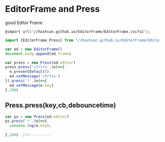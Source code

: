 # EditorFrame and Press
good Editor Frame

```
@import url('//hashsan.github.io/EditorFrame/EditorFrame.css?v2');
```

```js
import {EditorFrame,Press} from "//hashsan.github.io/EditorFrame/EditorFrame.js";

var ed = new EditorFrame()
document.body.append(ed.frame)

var press = new Press(ed.editor)
press.press('ctrl+s',(e)=>{
  e.preventDefault()
  ed.setMessage('ctrl+s')
}).press('*',(e)=>{
  ed.setMessage(e.key)  
},200)
```

## Press.press(key,cb,debouncetime)
```js
var ps = new Press(ed.editor)
ps.press('*',(e)=>{
  console.log(e.key);
  
},200)  //<----------

```
